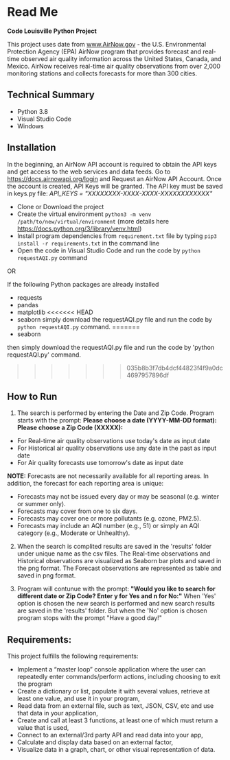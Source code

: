 # Read Me

**Code Louisville Python Project**

This project uses date from www.AirNow.gov - the U.S. Environmental Protection Agency (EPA) AirNow program that provides forecast and real-time observed air quality information across the United States, Canada, and Mexico. AirNow receives real-time air quality observations from over 2,000 monitoring stations and collects forecasts for more than 300 cities.

## Technical Summary

- Python 3.8
- Visual Studio Code
- Windows

## Installation

In the beginning, an AirNow API account is required to obtain the API keys and get access to the web services and data feeds. Go to https://docs.airnowapi.org/login and Request an AirNow API Account. Once the account is created, API Keys will be granted. The API key must be saved in keys.py file: *API_KEYS = "XXXXXXXX-XXXX-XXXX-XXXXXXXXXXXX"*

- Clone or Download the project
- Create the virtual environment `python3 -m venv /path/to/new/virtual/environment` (more details here https://docs.python.org/3/library/venv.html)
- Install program dependencies from `requirement.txt` file by typing `pip3 install -r requirements.txt` in the command line
- Open the code in Visual Studio Code and run the code by `python requestAQI.py` command 

OR

If the following Python packages are already installed
   - requests
   - pandas
   - matplotlib
<<<<<<< HEAD
  - seaborn
simply download the requestAQI.py file and run the code by `python requestAQI.py` command.
=======
   - seaborn
 
 then simply download the requestAQI.py file and run the code by 'python requestAQI.py' command.
>>>>>>> 035b8b3f7db4dcf44823f4f9a0dc4697957896df

## How to Run 

1. The search is performed by entering the Date and Zip Code. Program starts with the prompt:
**Please choose a date (YYYY-MM-DD format):**
**Please choose a Zip Code (XXXXX):**

- For Real-time air quality observations use today's date as input date
- For Historical air quality observations use any date in the past as input date
- For Air quality forecasts use tomorrow's date as input date

**NOTE:** Forecasts are not necessarily available for all reporting areas. In addition, the forecast for each reporting area is unique:
  * Forecasts may not be issued every day or may be seasonal (e.g. winter or summer only).
  * Forecasts may cover from one to six days.
  * Forecasts may cover one or more pollutants (e.g. ozone, PM2.5).
  * Forecasts may include an AQI number (e.g., 51) or simply an AQI category (e.g., Moderate or Unhealthy).

2. When the search is complited results are saved in the 'results' folder under unique name as the csv files. The Real-time observations and Historical observations are visualized as Seaborn bar plots and saved in the png format. The Forecast observations are represented as table and saved in png format.

3. Program will contunue with the prompt:
**"Would you like to search for different date or Zip Code? Enter y for Yes and n for No:"**
When 'Yes' option is chosen the new search is performed and new search results are saved in the 'results' folder.
But when the 'No' option is chosen program stops with the prompt "Have a good day!"

## Requirements:

This project fulfills the following requirements:
- Implement a “master loop” console application where the user can repeatedly enter
commands/perform actions, including choosing to exit the program
- Create a dictionary or list, populate it with several values, retrieve at least one value, and use it   in your program,
- Read data from an external file, such as text, JSON, CSV, etc and use that data in your application,
- Create and call at least 3 functions, at least one of which must return a value that is used,
- Connect to an external/3rd party API and read data into your app,
- Calculate and display data based on an external factor,
- Visualize data in a graph, chart, or other visual representation of data.
